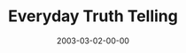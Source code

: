 ---
layout: message
category: message
series: "Everyday Enron"
title: "Everyday Truth Telling"
date: 2003-03-02-00-00
message_id: 240
audio: "http://s3.amazonaws.com/crossroads-media/messages/audio/03_03-02-93_Everyday_Truth-Telling.mp3"
audio-duration: "37:16"
explicit: false
---